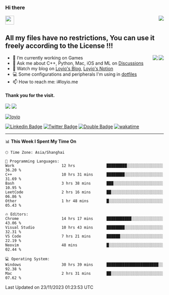 <h3 align="left">Hi there</h3>
<img src='https://em-content.zobj.net/source/animated-noto-color-emoji/356/waving-hand_light-skin-tone_1f44b-1f3fb_1f3fb.gif' width='28' />
<a align="right" href="https://github.com/loyio/loyio/blob/master/STAR/README.md"><img align="right" src="https://img.shields.io/badge/LOYIO-STAR-green" /></a>

## All my files have no restrictions, You can use it freely according to the License !!!

<a href="https://github.com/loyio#gh-light-mode-only">
     <img align="right"  src="https://loy-readme.vercel.app/api/top-langs/?username=loyio&langs_count=6&hide=css,html,jupyter%20notebook" />
</a>

<a href="https://github.com/loyio#gh-dark-mode-only">
  <img align="right"  src="https://loy-readme.vercel.app/api/top-langs/?username=loyio&langs_count=6&theme=slateorange&hide=css,html,jupyter%20notebook" />
</a>



- 🔭 I’m currently working on Games
- 💬 Ask me about C++, Python, Mac, iOS and ML on [Discussions](https://github.com/loyio/blog/discussions)
- 📔 Watch my blog on [Loyio's Blog](https://loyio.me), [Loyio's Notion](https://loyio.notion.site/loyio/Loyio-s-Dashboard-2f56bd29222a445ea9d9e8802a1ac83b)
- 💻 Some configurations and peripherals I'm using in [dotfiles](https://github.com/loyio/dotfiles)
- 📫 How to reach me: i#loyio.me


#### Thank you for the visit.
<img src="http://profile-counter.glitch.me/loyio/count.svg" />

<img src="https://loy-readme.vercel.app/api?username=loyio&show_icons=true&hide=stars&include_all_commits=true&hide_title=true&theme=slateorange" />

     

[![loyio](https://github-profile-trophy.vercel.app/?username=loyio&theme=onedark&column=4)](https://github.com/loyio)

[![Linkedin Badge](https://img.shields.io/badge/-@loyio-0077b5?style=flat-square&logo=Linkedin&logoColor=white&labelColor=0077b5&link=https://www.linkedin.com/in/loyio-hex-363172158/)](https://www.linkedin.com/in/loyio-hex-363172158/)
[![Twitter Badge](https://img.shields.io/badge/-@loyiome-000000?style=flat-square&labelColor=000000&logo=x&logoColor=white&link=https://twitter.com/loyiome)](https://twitter.com/loyiome)
[![Double Badge](https://img.shields.io/badge/@loyio-007722?style=flat&logo=Douban&logoColor=white)](https://www.douban.com/people/susmote)
[![wakatime](https://wakatime.com/badge/user/c0ddc104-5a20-41d1-ab9a-c4d9ea20a4d9.svg)](https://wakatime.com/@c0ddc104-5a20-41d1-ab9a-c4d9ea20a4d9)

-------
<!--START_SECTION:waka-->
📊 **This Week I Spent My Time On** 

```text
🕑︎ Time Zone: Asia/Shanghai

💬 Programming Languages: 
Work                     12 hrs              █████████░░░░░░░░░░░░░░░░   36.20 % 
C++                      10 hrs 31 mins      ████████░░░░░░░░░░░░░░░░░   31.69 % 
Bash                     3 hrs 38 mins       ███░░░░░░░░░░░░░░░░░░░░░░   10.95 % 
LeetCode                 2 hrs 16 mins       ██░░░░░░░░░░░░░░░░░░░░░░░   06.86 % 
Other                    1 hr 48 mins        █░░░░░░░░░░░░░░░░░░░░░░░░   05.43 % 

🔥 Editors: 
Chrome                   14 hrs 17 mins      ███████████░░░░░░░░░░░░░░   43.06 % 
Visual Studio            10 hrs 43 mins      ████████░░░░░░░░░░░░░░░░░   32.31 % 
VS Code                  7 hrs 21 mins       ██████░░░░░░░░░░░░░░░░░░░   22.19 % 
Neovim                   48 mins             █░░░░░░░░░░░░░░░░░░░░░░░░   02.44 % 

💻 Operating System: 
Windows                  30 hrs 39 mins      ███████████████████████░░   92.38 % 
Mac                      2 hrs 31 mins       ██░░░░░░░░░░░░░░░░░░░░░░░   07.62 % 
```


 Last Updated on 23/11/2023 01:23:53 UTC
<!--END_SECTION:waka-->
